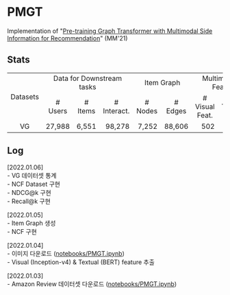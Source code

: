 # PMGT

Implementation of "[Pre-training Graph Transformer with Multimodal Side Information for Recommendation](https://arxiv.org/abs/2010.12284)" (MM'21)

## Stats

<table>
  <tr>
    <td rowspan="2" style="text-align:center">Datasets</td>
    <td colspan="3" style="text-align:center">Data for Downstream tasks</td>
    <td colspan="2" style="text-align:center">Item Graph</td>
    <td colspan="2" style="text-align:center">Multimodal Feat.</td>
  </tr>
  <tr>
    <td style="text-align:center"># Users</td>
    <td style="text-align:center" ># Items</td>
    <td style="text-align:center"># Interact.</td>
    <td style="text-align:center"># Nodes</td>
    <td style="text-align:center"># Edges</td>
    <td style="text-align:center"># Visual Feat.</td>
    <td style="text-align:center"># Textual Feat.</td>
  </tr>
  <tr>
    <td style="text-align:center">VG</td>
    <td style="text-align:right">27,988</td>
    <td style="text-align:right">6,551</td>
    <td style="text-align:right">98,278</td>
    <td style="text-align:right">7,252</td>
    <td style="text-align:right">88,606</td>
    <td style="text-align:right">502</td>
    <td style="text-align:right">7,252</td>
  </tr>
</table>

## Log

[2022.01.06]  
    - VG 데이터셋 통계  
    - NCF Dataset 구현  
    - NDCG@k 구현   
    - Recall@k 구현  

[2022.01.05]  
    - Item Graph 생성   
    - NCF 구현

[2022.01.04]  
    - 이미지 다운로드 ([notebooks/PMGT.ipynb](notebooks/PMGT.ipynb))  
    - Visual (Inception-v4) & Textual (BERT) feature 추출

[2022.01.03]  
    - Amazon Review 데이터셋 다운로드 ([notebooks/PMGT.ipynb](notebooks/PMGT.ipynb))
